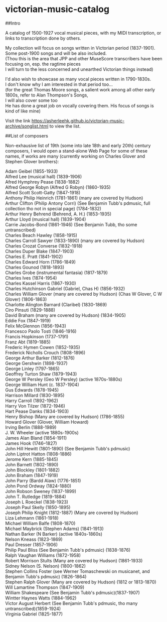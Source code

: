 # victorian-music-catalog

##Intro

A catalog of 1500-1927 vocal musical pieces, with my MIDI transcription, or links to transcription done by others. 

My collection will focus on songs written in Victorian period (1837-1901).<br>
Some post-1900 songs and will be also included.<br>
(Thou this is the area that JPP and other MuseScore transcribers have been focusing on, esp. the ragtime pieces<br>
I will turn to the less concerned and unearthed Victorian things instead)

I'd also wish to showcase as many vocal pieces written in 1790-1830s.<br>
I don't know why I am interested in that period too... <br>
(for the great Thomas Moore songs, a salient work among all other early 1800s, refer to Alan Thompson's Songs,<br>
I will also cover some too<br>
He has done a great job on vocally covering them. His focus of songs is kind of like mine)

Visit the link https://asherleehk.github.io/victorian-music-archive/songlist.html to view the list.

##List of composers

Non-exhausive list of 19th (some into late 18th and early 20th) century composers,
I would open a stand-alone Web Page for some of these names, if works are many (currently working on Charles Glover and Stephen Glover brothers):

Adam Geibel (1855-1933)<br>
Alfred Lee (musical hall) (1839-1906)<br>
Afred Hymphrey Pease (1838-1882)<br>
Alfred George Robyn (Alfred G Robyn) (1860-1935)<br>
Alfred Scott Scott-Gatty (1847-1918)<br>
Anthony Philip Heinrich (1781-1861) (many are covered by Hudson) <br>
Arthur Clifton (Philip Antony Corri) (See Benjamin Tubb's pdmusic, full collection tho not in special page) (1784-1832) <br>
Arthur Henry Behrend (Behrend, A. H.) (1853-1935)<br>
Arthur Lloyd (musical hall) (1839-1904)<br>
Carrie Jacobs-Bond (1861-1946) (See Benjamin Tubb, tho some untranscribed)<br>
Charles Beach Hawley (1858-1915) <br>
Charles Carroll Sawyer (1833-1890) (many are covered by Hudson) <br>
Charles Crozat Converse (1832-1918)<br>
Charles Duper Blake (1847-1903)<br>
Charles E. Pratt (1841-1902) <br>
Charles Edward Horn (1786-1849)<br>
Charles Gounod (1818-1893)<br>
Charles Grobe (instrumental fantasia) (1817-1879)<br>
Charles Ives (1874-1954) <br>
Charles Kassel Harris (1867-1930) <br>
Charles Hutchinson Gabriel (Gabriel, Chas H) (1856-1932)<br>
Charles William Glover (many are covered by Hudson) (Chas W Glover, C W Glover) (1806-1863) <br>
Charlotte Alington Barnard (Claribel) (1830-1869)<br>
Ciro Pinsuti (1829-1888) <br>
David Braham (many are covered by Hudson) (1834-1905)<br>
Eddie Fox (1847-1919)<br>
Felix McGlennon (1856-1943)<br>
Francesco Paolo Tosti (1846-1916)<br>
Francis Hopkinson (1737-1791)<br>
Franz Abt (1819-1885)<br>
Frederic Hymen Cowen (1852-1935)<br>
Frederick Nicholls Crouch (1808-1896)<br>
George Arthur Barker (1812-1876)<br>
George Gershwin (1898-1937)<br>
George Linley (1797-1865)<br>
Geoffrey Turton Shaw (1879-1943)<br>
George W Persley (Geo W Persley) (active 1870s-1880s)<br>
George William Hunt (c. 1837-1904)<br>
Gus Edwards (1878-1945)<br>
Harrison Millard (1830-1895)<br>
Harry Carroll (1892-1962)<br>
Harry Von Tilzer (1872-1946)<br>
Hart Pease Danks (1834-1903)<br>
Henry Bishop (Many are covered by Hudson) (1786-1855)<br>
Howard Glover (Glover, William Howard)<br>
Irving Berlin (1888-1989)<br>
J. W. Wheeler (active 1880s-1900s)<br>
James Alan Bland (1854-1911)<br>
James Hook (1746–1827)<br>
John Hill Hewitt (1801-1890) (See Benjamin Tubb's pdmusic)<br>
John Liptrot Hatton (1808-1886)<br>
Jerome Kern (1885-1845)<br>
John Barnett (1802-1890)<br>
John Blockley (1801-1882)<br>
John Braham (1847-1919)<br>
John Parry (Bardd Alaw) (1776-1851)<br>
John Pond Ordway (1824-1880)<br>
John Robson Sweney (1837-1899)<br>
John T. Rutledge (1819-1884)<br>
Joseph L Roeckel (1838-1923)<br>
Joseph Paul Skelly (1850-1895)<br>
Joseph Philip Knight (1812-1887) (Many are covered by Hudson)<br>
Liza Lehmann (1861-1918)<br>
Michael William Balfe (1808-1870)<br>
Michael Maybrick (Stephen Adams) (1841-1913)<br>
Nathan Barker (N Barker) (active 1840s-1860s) <br>
Nelson Kneass (1823-1869)<br>
Paul Dresser (1857-1906)<br>
Philip Paul Bliss (See Benjamin Tubb's pdmusic) (1838-1876)<br>
Ralph Vaughan Williams (1872-1958)<br>
Robert Morrison Stults (Many are covered by Hudson) (1861-1933) <br>
Sidney Nelson (S. Nelson) (1800-1862)<br>
Stephen Collins Foster (see Werner Tomaschewski on musicanet, and Benjamin Tubb's pdmusic) (1826-1864)<br>
Stephen Ralph Glover (Many are covered by Hudson) (1812 or 1813-1870)<br>
Will Lamartine Thompson (1847-1909)<br>
William Shakespeare (See Benjamin Tubb's pdmusic)(1837-1907)<br>
Wintter Haynes Watts (1884-1962)<br>
Victor August Herbert (See Benjamin Tubb's pdmusic, tho many untranscribed)(1859-1924)<br>
Virginia Gabriel (1825-1877)<br>
